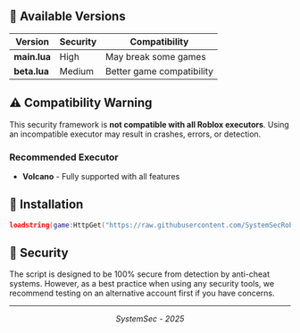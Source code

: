 ## 📑 Available Versions

| Version | Security | Compatibility
|---------|----------|--------------|
| **main.lua** |  High | May break some games
| **beta.lua** |  Medium | Better game compatibility

## ⚠️ Compatibility Warning

This security framework is **not compatible with all Roblox executors**. Using an incompatible executor may result in crashes, errors, or detection.

### Recommended Executor

- **Volcano** - Fully supported with all features

## 🔧 Installation

```lua
loadstring(game:HttpGet("https://raw.githubusercontent.com/SystemSecRoblox/SystemSec/refs/heads/main/main.lua"))()
```

## 🛑 Security

The script is designed to be 100% secure from detection by anti-cheat systems. However, as a best practice when using any security tools, we recommend testing on an alternative account first if you have concerns.

---

<p align="center">
  <i>SystemSec - 2025</i>
</p>
